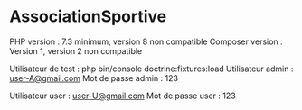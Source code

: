# AssociationSportive

PHP version : 7.3 minimum, version 8 non compatible
Composer version : Version 1, version 2 non compatible

Utilisateur de test : php bin/console doctrine:fixtures:load
Utilisateur admin : user-A@gmail.com 
Mot de passe admin : 123

Utilisateur user : user-U@gmail.com
Mot de passe user : 123
